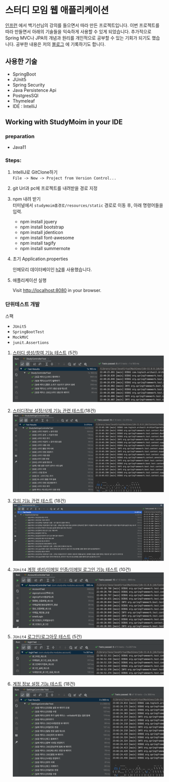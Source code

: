 # 스터디 모임 웹 애플리케이션
[인프런](https://www.inflearn.com/) 에서 백기선님의 강의를 들으면서 따라 만든 프로젝트입니다. 이번 프로젝트를 따라 만들면서 아래의 기술들을 익숙하게 사용할 수 있게 되었습니다. 추가적으로 Spring MVC나 JPA의 개념과 원리를 개인적으로 공부할 수 있는 기회가 되기도 했습니다.
공부한 내용은 저의 [블로그](https://pinokio0702.tistory.com/category/SpringBoot) 에 기록하기도 합니다.
## 사용한 기술

- SpringBoot
- JUnit5
- Spring Security
- Java Persistence Api
- PostgresSQl
- Thymeleaf
- IDE : IntelliJ

## Working with StudyMoim in your IDE
### preparation

- Java11



### Steps:

1) IntelliJ로 GitClone하기<br>
`File -> New -> Project from Version Control...`

2) git Url과 pc에 프로젝트를 내려받을 경로 지정

3) npm 내려 받기<br>
터미널에서 `studymoim홈경로/resources/static` 경로로 이동 후, 아래 명령어들을 입력.
    - npm install jquery
    - npm install bootstrap
    - npm install jdenticon
    - npm install font-awesome
    - npm install tagify
    - npm install summernote
4) 초기 Application.properties

    인메모리 데이터베이인 [h2](https://www.h2database.com/html/main.html
)를 사용했습니다.

4) 애플리케이션 실행

    Visit [http://localhost:8080](http://localhost:8080) in your browser.
    


### 단위테스트 개발
스팩<br>
- ```JUnit5```
- ```SpringBootTest``` 
- ```MockMVC```
- ```junit.Assertions```
1. [스터디 생성/참여 기능 테스트]() (5건)
 ![스터디 생성/참여 기능 테스트 결과](./studyControllerTest.png)

2. [스터디정보 설정/삭제 기능 관련 테스트]()(18건)  
![스터디정보 설정/삭제 기능 관련 테스트 코드 결과](./StudySettingsControllerTest.png)

3. [모임 기능 관련 테스트](https://github.com/Insookim0702/studyMoim/blob/master/src/test/java/com/studyolle/event/EventControllerTest.java) (18건)
![모임테스트코드실행 결과](./eventControllerTest.png)

4. `JUnit4` [계정 생성/이메일 인증/이메일 로그인 기능 테스트]() (10건)
![계정 생성/이메일 인증/이메일 로그인 기능 테스트](./AccountControllerTest.png)

5. `JUnit4` [로그인/로그아웃 테스트]() (5건)
![로그인/로그아웃 테스트](./loginTest.png)

6. [계정 정보 설정 기능 테스트]() (18건)
![계정 정보 설정 기능 테스트](./settingsControllerTest.png)




